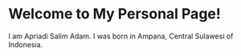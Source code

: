 <!DOCTYPE html>

<html>
<body>

<h1>Welcome to My Personal Page!</h1>
<p>I am Apriadi Salim Adam. I was born in Ampana, Central Sulawesi of Indonesia.</p>

</body>
</html>

